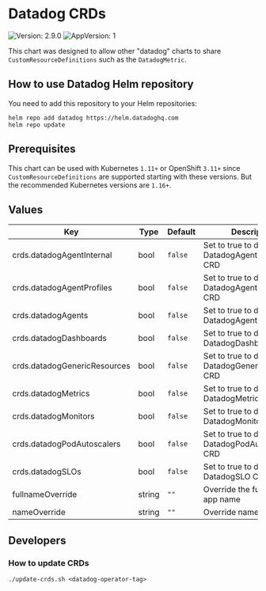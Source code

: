 # Datadog CRDs

![Version: 2.9.0](https://img.shields.io/badge/Version-2.9.0-informational?style=flat-square) ![AppVersion: 1](https://img.shields.io/badge/AppVersion-1-informational?style=flat-square)

This chart was designed to allow other "datadog" charts to share `CustomResourceDefinitions` such as the `DatadogMetric`.

## How to use Datadog Helm repository

You need to add this repository to your Helm repositories:

```
helm repo add datadog https://helm.datadoghq.com
helm repo update
```

## Prerequisites

This chart can be used with Kubernetes `1.11+` or OpenShift `3.11+` since  `CustomResourceDefinitions` are supported starting with these versions.
But the recommended Kubernetes versions are `1.16+`.

## Values

| Key | Type | Default | Description |
|-----|------|---------|-------------|
| crds.datadogAgentInternal | bool | `false` | Set to true to deploy the DatadogAgentInternal CRD |
| crds.datadogAgentProfiles | bool | `false` | Set to true to deploy the DatadogAgentProfiles CRD |
| crds.datadogAgents | bool | `false` | Set to true to deploy the DatadogAgents CRD |
| crds.datadogDashboards | bool | `false` | Set to true to deploy the DatadogDashboards CRD |
| crds.datadogGenericResources | bool | `false` | Set to true to deploy the DatadogGenericResources CRD |
| crds.datadogMetrics | bool | `false` | Set to true to deploy the DatadogMetrics CRD |
| crds.datadogMonitors | bool | `false` | Set to true to deploy the DatadogMonitors CRD |
| crds.datadogPodAutoscalers | bool | `false` | Set to true to deploy the DatadogPodAutoscalers CRD |
| crds.datadogSLOs | bool | `false` | Set to true to deploy the DatadogSLO CRD |
| fullnameOverride | string | `""` | Override the fully qualified app name |
| nameOverride | string | `""` | Override name of app |

## Developers

### How to update CRDs

```shell
./update-crds.sh <datadog-operator-tag>
```
